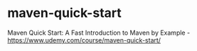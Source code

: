 # maven-quick-start

Maven Quick Start: A Fast Introduction to Maven by Example - https://www.udemy.com/course/maven-quick-start/

